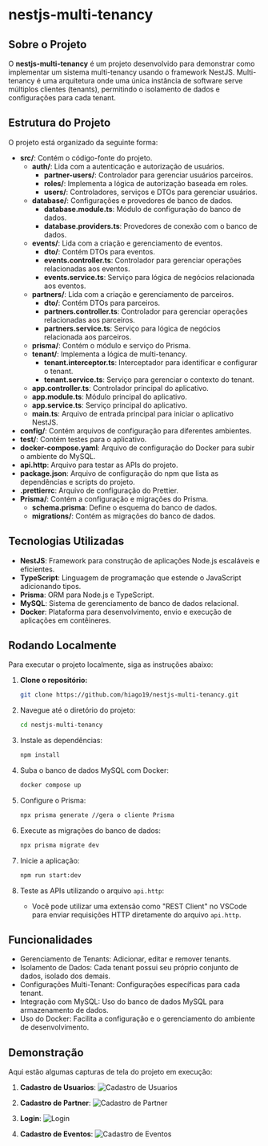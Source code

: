 # nestjs-multi-tenancy

## Sobre o Projeto

O **nestjs-multi-tenancy** é um projeto desenvolvido para demonstrar como implementar um sistema multi-tenancy usando o framework NestJS. Multi-tenancy é uma arquitetura onde uma única instância de software serve múltiplos clientes (tenants), permitindo o isolamento de dados e configurações para cada tenant.

## Estrutura do Projeto

O projeto está organizado da seguinte forma:

- **src/**: Contém o código-fonte do projeto.
  - **auth/**: Lida com a autenticação e autorização de usuários.
    - **partner-users/**: Controlador para gerenciar usuários parceiros.
    - **roles/**: Implementa a lógica de autorização baseada em roles.
    - **users/**: Controladores, serviços e DTOs para gerenciar usuários.
  - **database/**: Configurações e provedores de banco de dados.
    - **database.module.ts**: Módulo de configuração do banco de dados.
    - **database.providers.ts**: Provedores de conexão com o banco de dados.
  - **events/**: Lida com a criação e gerenciamento de eventos.
    - **dto/**: Contém DTOs para eventos.
    - **events.controller.ts**: Controlador para gerenciar operações relacionadas aos eventos.
    - **events.service.ts**: Serviço para lógica de negócios relacionada aos eventos.
  - **partners/**: Lida com a criação e gerenciamento de parceiros.
    - **dto/**: Contém DTOs para parceiros.
    - **partners.controller.ts**: Controlador para gerenciar operações relacionadas aos parceiros.
    - **partners.service.ts**: Serviço para lógica de negócios relacionada aos parceiros.
  - **prisma/**: Contém o módulo e serviço do Prisma.
  - **tenant/**: Implementa a lógica de multi-tenancy.
    - **tenant.interceptor.ts**: Interceptador para identificar e configurar o tenant.
    - **tenant.service.ts**: Serviço para gerenciar o contexto do tenant.
  - **app.controller.ts**: Controlador principal do aplicativo.
  - **app.module.ts**: Módulo principal do aplicativo.
  - **app.service.ts**: Serviço principal do aplicativo.
  - **main.ts**: Arquivo de entrada principal para iniciar o aplicativo NestJS.
- **config/**: Contém arquivos de configuração para diferentes ambientes.
- **test/**: Contém testes para o aplicativo.
- **docker-compose.yaml**: Arquivo de configuração do Docker para subir o ambiente do MySQL.
- **api.http**: Arquivo para testar as APIs do projeto.
- **package.json**: Arquivo de configuração do npm que lista as dependências e scripts do projeto.
- **.prettierrc**: Arquivo de configuração do Prettier.
- **Prisma/**: Contém a configuração e migrações do Prisma.
  - **schema.prisma**: Define o esquema do banco de dados.
  - **migrations/**: Contém as migrações do banco de dados.

## Tecnologias Utilizadas

- **NestJS**: Framework para construção de aplicações Node.js escaláveis e eficientes.
- **TypeScript**: Linguagem de programação que estende o JavaScript adicionando tipos.
- **Prisma**: ORM para Node.js e TypeScript.
- **MySQL**: Sistema de gerenciamento de banco de dados relacional.
- **Docker**: Plataforma para desenvolvimento, envio e execução de aplicações em contêineres.

## Rodando Localmente

Para executar o projeto localmente, siga as instruções abaixo:

1. **Clone o repositório:**

   ```bash
   git clone https://github.com/hiago19/nestjs-multi-tenancy.git
   ```

2. Navegue até o diretório do projeto:

   ```bash
   cd nestjs-multi-tenancy
   ```

3. Instale as dependências:

   ```bash
   npm install
   ```

4. Suba o banco de dados MySQL com Docker:

   ```bash
   docker compose up
   ```

5. Configure o Prisma:

   ```bash
   npx prisma generate //gera o cliente Prisma
   ```

6. Execute as migrações do banco de dados:

   ```bash
   npx prisma migrate dev
   ```

7. Inicie a aplicação:

   ```bash
   npm run start:dev
   ```

8. Teste as APIs utilizando o arquivo `api.http`:
   - Você pode utilizar uma extensão como "REST Client" no VSCode para enviar requisições HTTP diretamente do arquivo `api.http`.

## Funcionalidades

- Gerenciamento de Tenants: Adicionar, editar e remover tenants.
- Isolamento de Dados: Cada tenant possui seu próprio conjunto de dados, isolado dos demais.
- Configurações Multi-Tenant: Configurações específicas para cada tenant.
- Integração com MySQL: Uso do banco de dados MySQL para armazenamento de dados.
- Uso do Docker: Facilita a configuração e o gerenciamento do ambiente de desenvolvimento.

## Demonstração

Aqui estão algumas capturas de tela do projeto em execução:

1. **Cadastro de Usuarios**:
   ![Cadastro de Usuarios](https://github.com/hiago19/nestjs-multi-tenancy/assets/81202387/a221cb2a-e48c-451b-8ab5-489db49affe3)



2. **Cadastro de Partner**:
   ![Cadastro de Partner](https://github.com/hiago19/nestjs-multi-tenancy/assets/81202387/2ed0ad0d-be62-4cf0-87e6-b193d5f09f9a)



3. **Login**:
   ![Login](https://github.com/hiago19/nestjs-multi-tenancy/assets/81202387/1a9fbb07-e07f-452c-9201-0480800a68ab)



4. **Cadastro de Eventos**:
   ![Cadastro de Eventos](https://github.com/hiago19/nestjs-multi-tenancy/assets/81202387/ac097513-af8d-4da6-9bef-6a29dfe97c13)


